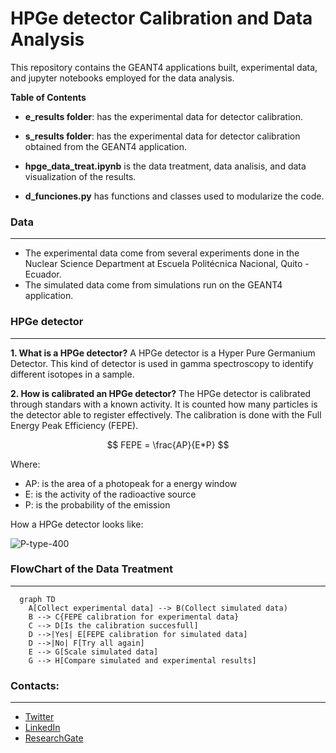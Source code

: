 # HPGe detector Calibration and Data Analysis


This repository contains the GEANT4 applications built, experimental data, and jupyter notebooks employed for the data analysis.

**Table of Contents**
* **e_results folder**: has the experimental data for detector calibration.

* **s_results folder**: has the experimental data for detector calibration obtained from the GEANT4 application.

* **hpge_data_treat.ipynb** is the data treatment, data analisis, and data visualization of the results.

* **d_funciones.py** has functions and classes used to modularize the code.

### Data 

----
- The experimental data come from several experiments done in the Nuclear Science Department at Escuela Politécnica Nacional, Quito - Ecuador.
- The simulated data come from simulations run on the GEANT4 application. 
### HPGe detector
---
**1. What is a HPGe detector?**
A HPGe detector is a Hyper Pure Germanium Detector. This kind of detector is used in gamma spectroscopy to identify different isotopes in a sample. 

**2. How is calibrated an HPGe detector?**
The HPGe detector is calibrated through standars with a known activity. It is counted how many particles is the detector able to register effectively. 
The calibration is done with the Full Energy Peak Efficiency (FEPE). 

$$ FEPE = \frac{AP}{E*P} $$

Where:
- AP: is the area of a photopeak for a energy window
- E: is the activity of the radioactive source
- P: is the probability of the emission

How a HPGe detector looks like:

![P-type-400](https://user-images.githubusercontent.com/82113558/189552768-dd2538f3-13c4-468e-a219-9d8dfbe7f3d9.jpg)
                
### FlowChart of the Data Treatment
---
```mermaid 
  graph TD
    A[Collect experimental data] --> B(Collect simulated data)
    B --> C{FEPE calibration for experimental data}
    C --> D[Is the calibration succesfull]
    D -->|Yes| E[FEPE calibration for simulated data]
    D -->|No| F[Try all again]
    E --> G[Scale simulated data]
    G --> H[Compare simulated and experimental results]

```

### Contacts:
---
- [Twitter](https://twitter.com/sarasti_seb)
- [LinkedIn](https://linkedin.com/in/sebastiansarasti)
- [ResearchGate](https://www.researchgate.net/profile/Sebastian-Sarasti-2)
